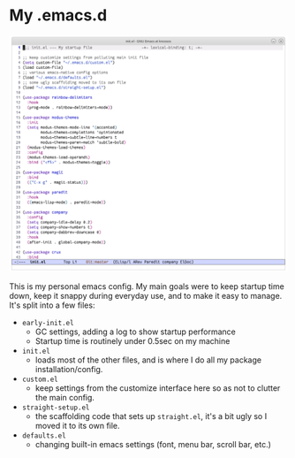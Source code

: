 # My .emacs.d

![A screenshot of init.el opened with this config](./media/init-file-screenshot.png)

This is my personal emacs config. My main goals were to keep startup time down, keep it snappy during everyday use, and to make it easy to manage. It's split into a few files:

- `early-init.el`
  - GC settings, adding a log to show startup performance
  - Startup time is routinely under 0.5sec on my machine
- `init.el`
  - loads most of the other files, and is where I do all my package installation/config.
- `custom.el`
  - keep settings from the customize interface here so as not to clutter the main config.
- `straight-setup.el`
  - the scaffolding code that sets up `straight.el`, it's a bit ugly so I moved it to its own file.
- `defaults.el`
  - changing built-in emacs settings (font, menu bar, scroll bar, etc.)
